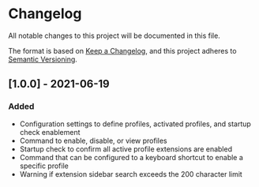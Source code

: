 # Changelog
All notable changes to this project will be documented in this file.

The format is based on [Keep a Changelog](https://keepachangelog.com/en/1.0.0/),
and this project adheres to [Semantic Versioning](https://semver.org/spec/v2.0.0.html).

## [1.0.0] - 2021-06-19
### Added
- Configuration settings to define profiles, activated profiles, and startup check enablement
- Command to enable, disable, or view profiles
- Startup check to confirm all active profile extensions are enabled
- Command that can be configured to a keyboard shortcut to enable a specific profile
- Warning if extension sidebar search exceeds the 200 character limit
